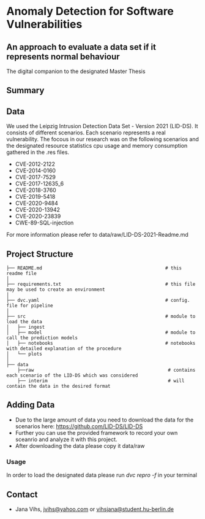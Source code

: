 # Anomaly Detection for Software Vulnerabilities 
## An approach to evaluate a data set if it represents normal behaviour

The digital companion to the designated Master Thesis


## Summary 


## Data 

We used the Leipzig Intrusion Detection Data Set - Version 2021 (LID-DS). It consists of different scenarios. Each scenario represents a real vulnerability. The focous in our research was on the following scenarios and the designated resource statistics cpu usage and memory consumption gathered in the .res files. 

* CVE-2012-2122
* CVE-2014-0160
* CVE-2017-7529
* CVE-2017-12635_6
* CVE-2018-3760
* CVE-2019-5418
* CVE-2020-9484
* CVE-2020-13942
* CVE-2020-23839
* CWE-89-SQL-injection


For more information please refer to data/raw/LID-DS-2021-Readme.md 


## Project Structure

    ├── README.md                                             # this readme file
    │    
    ├── requirements.txt                                      # this file may be used to create an environment
    │
    ├── dvc.yaml                                              # config. file for pipeline
    │
    ├── src                                                   # module to load the data 
    │   ├── ingest
    │   ├── model                                             # module to call the prediction models
    │   ├── notebooks                                         # notebooks with detailed explanation of the procedure
    │   └── plots
    │
    ├── data
        ├──raw                                                 # contains each scenario of the LID-DS which was considered
        ├── interim                                            # will contain the data in the desired format


## Adding Data 

* Due to the large amount of data you need to download the data for the scenarios here: https://github.com/LID-DS/LID-DS
* Further you can use the provided framework to record your own sceanrio and analyze it with this project. 
* After downloading the  data please copy it data/raw

### Usage

In order to load the designated data please run *dvc repro -f* in your terminal

## Contact

* Jana Vihs, jvihs@yahoo.com or vihsjana@student.hu-berlin.de